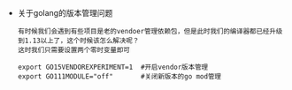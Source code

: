 * 关于golang的版本管理问题

      有时候我们会遇到有些项目是老的vendoer管理依赖包，但是此时我们的编译器都已经升级到1.13以上了，这个时候该怎么解决呢？
      这时我们只需要设置两个零时变量即可
      
      export GO15VENDOREXPERIMENT=1  #开启vendor版本管理
      export GO111MODULE="off"       #关闭新版本的go mod管理
